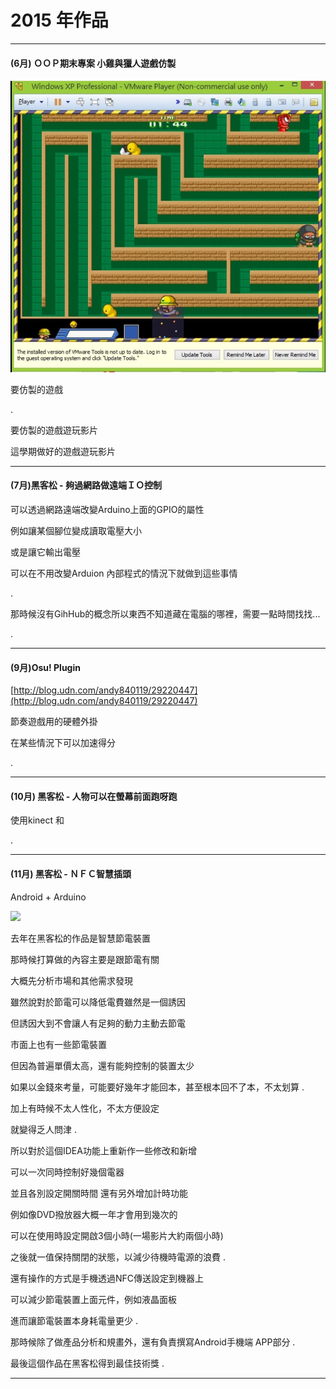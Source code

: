 # 2015 年作品

---

#### \(6月\) ＯＯＰ期末專案 小雞與獵人遊戲仿製

![](/assets/import.png)

要仿製的遊戲

.

要仿製的遊戲遊玩影片

這學期做好的遊戲遊玩影片

---

#### \(7月\)黑客松 - 夠過網路做遠端ＩＯ控制

可以透過網路遠端改變Arduino上面的GPIO的屬性

例如讓某個腳位變成讀取電壓大小

或是讓它輸出電壓

可以在不用改變Arduion 內部程式的情況下就做到這些事情

.

那時候沒有GihHub的概念所以東西不知道藏在電腦的哪裡，需要一點時間找找...

.

---

#### \(9月\)Osu! Plugin

[http://blog.udn.com/andy840119/29220447](http://blog.udn.com/andy840119/29220447)

節奏遊戲用的硬體外掛

在某些情況下可以加速得分

.

---

#### \(10月\) 黑客松 - 人物可以在螢幕前面跑呀跑

使用kinect 和

.

---

#### \(11月\) 黑客松 - ＮＦＣ智慧插頭

Android + Arduino

![](https://lh3.googleusercontent.com/J6fLuSATrVnhUctq_XL5kStV1UTLtaigWC0zRU005xGzfiDXF72U_TZ0CM7T_HhJUShyE0cx8iVyVmKV-2dVpBJKYrkGQ-hRm2xUHU8FHoPcKdme1PrBwwUhNpK9pZo6EP0ZkEwt)

去年在黑客松的作品是智慧節電裝置

那時候打算做的內容主要是跟節電有關

大概先分析市場和其他需求發現

雖然說對於節電可以降低電費雖然是一個誘因

但誘因大到不會讓人有足夠的動力主動去節電

市面上也有一些節電裝置

但因為普遍單價太高，還有能夠控制的裝置太少

如果以金錢來考量，可能要好幾年才能回本，甚至根本回不了本，不太划算 .

加上有時候不太人性化，不太方便設定

就變得乏人問津 .

所以對於這個IDEA功能上重新作一些修改和新增

可以一次同時控制好幾個電器

並且各別設定開關時間 還有另外增加計時功能

例如像DVD撥放器大概一年才會用到幾次的

可以在使用時設定開啟3個小時\(一場影片大約兩個小時\)

之後就一值保持關閉的狀態，以減少待機時電源的浪費 .

還有操作的方式是手機透過NFC傳送設定到機器上

可以減少節電裝置上面元件，例如液晶面板

進而讓節電裝置本身耗電量更少 .

那時候除了做產品分析和規畫外，還有負責撰寫Android手機端 APP部分 .

最後這個作品在黑客松得到最佳技術獎 .

---



